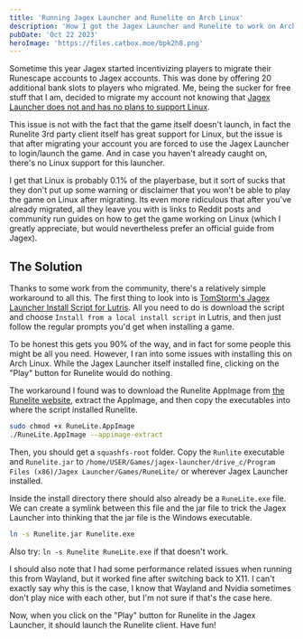```yaml
---
title: 'Running Jagex Launcher and Runelite on Arch Linux'
description: 'How I got the Jagex Launcher and Runelite to work on Arch Linux'
pubDate: 'Oct 22 2023'
heroImage: 'https://files.catbox.moe/bpk2h8.png'
---
```


Sometime this year Jagex started incentivizing players to migrate their Runescape accounts to Jagex accounts. This was done by offering 20 additional bank slots to players who migrated. Me, being the sucker for free stuff that I am, decided to migrate my account not knowing that [Jagex Launcher does not and has no plans to support Linux](https://help.jagex.com/hc/en-gb/articles/13413514881937-Downloading-the-Jagex-Launcher-on-Linux).

This issue is not with the fact that the game itself doesn't launch, in fact the Runelite 3rd party client itself has great support for Linux, but the issue is that after migrating your account you are forced to use the Jagex Launcher to login/launch the game. And in case you haven't already caught on, there's no Linux support for this launcher.

I get that Linux is probably 0.1% of the playerbase, but it sort of sucks that they don't put up some warning or disclaimer that you won't be able to play the game on Linux after migrating. Its even more ridiculous that after you've already migrated, all they leave you with is links to Reddit posts and community run guides on how to get the game working on Linux (which I greatly appreciate, but would nevertheless prefer an official guide from Jagex).

## The Solution
Thanks to some work from the community, there's a relatively simple workaround to all this. The first thing to look into is [TomStorm's Jagex Launcher Install Script for Lutris](https://github.com/TormStorm/jagex-launcher-linux). All you need to do is download the script and choose `Install from a local install script` in Lutris, and then just follow the regular prompts you'd get when installing a game.

To be honest this gets you 90% of the way, and in fact for some people this might be all you need. However, I ran into some issues with installing this on Arch Linux. While the Jagex Launcher itself installed fine, clicking on the "Play" button for Runelite would do nothing.

The workaround I found was to download the Runelite AppImage from [the Runelite website](https://runelite.net/), extract the AppImage, and then copy the executables into where the script installed Runelite.

```bash
sudo chmod +x RuneLite.AppImage
./RuneLite.AppImage --appimage-extract
```

Then, you should get a `squashfs-root` folder. Copy the `Runlite` executable and `Runelite.jar` to `/home/USER/Games/jagex-launcher/drive_c/Program Files (x86)/Jagex Launcher/Games/RuneLite/` or wherever Jagex Launcher installed.

Inside the install directory there should also already be a `RuneLite.exe` file. We can create a symlink between this file and the jar file to trick the Jagex Launcher into thinking that the jar file is the Windows executable.

```bash
ln -s Runelite.jar Runelite.exe
```
Also try: `ln -s Runelite RuneLite.exe` if that doesn't work.

I should also note that I had some performance related issues when running this from Wayland, but it worked fine after switching back to X11. I can't exactly say why this is the case, I know that Wayland and Nvidia sometimes don't play nice with each other, but I'm not sure if that's the case here.

Now, when you click on the "Play" button for Runelite in the Jagex Launcher, it should launch the Runelite client. Have fun!
